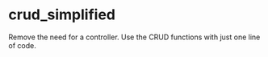 # crud_simplified
Remove the need for a controller. Use the CRUD functions with just one line of code.
